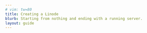 ```yaml
---
# vim: tw=80
title: Creating a Linode
blurb: Starting from nothing and ending with a running server.
layout: guide
---
```



